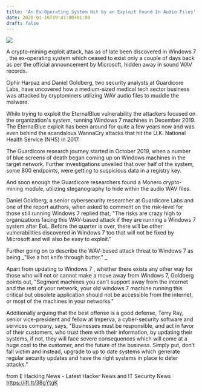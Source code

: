 ```yaml
---
title: 'An Ex-Operating System Hit by an Exploit Found In Audio Files'
date: 2020-01-16T19:47:00+01:00
draft: false
---
```


  

[![](https://1.bp.blogspot.com/-IhxrGpF9SGw/XiARxPIp3QI/AAAAAAAA7V4/bop3wguuLi8oWe67RamJKmWHTE98v27GwCLcBGAsYHQ/s640/1549790713_windows7_story.jpg)](https://1.bp.blogspot.com/-IhxrGpF9SGw/XiARxPIp3QI/AAAAAAAA7V4/bop3wguuLi8oWe67RamJKmWHTE98v27GwCLcBGAsYHQ/s1600/1549790713_windows7_story.jpg)

  
A crypto-mining exploit attack, has as of late been discovered in Windows 7 , the ex-operating system which ceased to exist only a couple of days back as per the official announcement by Microsoft, hidden away in sound WAV records.  
  
Ophir Harpaz and Daniel Goldberg, two security analysts at Guardicore Labs, have uncovered how a medium-sized medical tech sector business was attacked by cryptominers utilizing WAV audio files to muddle the malware.  
  
While trying to exploit the EternalBlue vulnerability the attackers focused on the organization's system, running Windows 7 machines in December 2019. The EternalBlue exploit has been around for quite a few years now and was even behind the scandalous WannaCry attacks that hit the U.K. National Health Service (NHS) in 2017.  
  
The Guardicore research journey started in October 2019, when a number of blue screens of death began coming up on Windows machines in the target network. Further investigations unveiled that over half of the system, some 800 endpoints, were getting to suspicious data in a registry key.  
  
And soon enough the Guardicore researchers found a Monero crypto-mining module, utilizing steganography to hide within the audio WAV files.  
  
Daniel Goldberg, a senior cybersecurity researcher at Guardicore Labs and one of the report authors, when asked to comment on the risk-level for those still running Windows 7 replied that, "The risks are crazy high to organizations facing this WAV-based attack if they are running a Windows 7 system after EoL. Before the quarter is over, there will be other vulnerabilities discovered in Windows 7 too that will not be fixed by Microsoft and will also be easy to exploit."  
  
Further going on to describe the WAV-based attack threat to Windows 7 as being _"like a hot knife through butter." _  
  
Apart from updating to Windows 7 , whether there exists any other way for those who will not or cannot make a move away from Windows 7, Goldberg points out, "Segment machines you can't support away from the internet and the rest of your network, your old windows 7 machine running this critical but obsolete application should not be accessible from the internet, or most of the machines in your networks."  
  
Additionally arguing that the best offense is a good defense, Terry Ray, senior vice-president and fellow at Imperva, a cyber-security software and services company, says, "Businesses must be responsible, and act in favor of their customers, who trust them with their information, by updating their systems, if not, they will face severe consequences which will come at a huge cost to the customer, and the future of the business. Simply put, don’t fall victim and instead, upgrade to up to date systems which generate regular security updates and have the right systems in place to deter attacks."  
  

  
  
from E Hacking News - Latest Hacker News and IT Security News https://ift.tt/38gYtgK